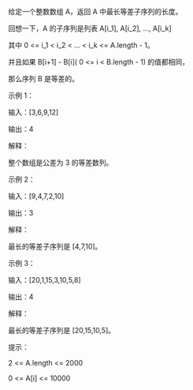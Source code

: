 给定一个整数数组 A，返回 A 中最长等差子序列的长度。

回想一下，A 的子序列是列表 A[i_1], A[i_2], ..., A[i_k] 

其中 0 <= i_1 < i_2 < ... < i_k <= A.length - 1。

并且如果 B[i+1] - B[i]( 0 <= i < B.length - 1) 的值都相同，

那么序列 B 是等差的。

 

示例 1：

输入：[3,6,9,12]

输出：4

解释： 

整个数组是公差为 3 的等差数列。

示例 2：

输入：[9,4,7,2,10]

输出：3

解释：

最长的等差子序列是 [4,7,10]。

示例 3：

输入：[20,1,15,3,10,5,8]

输出：4

解释：

最长的等差子序列是 [20,15,10,5]。
 

提示：

2 <= A.length <= 2000

0 <= A[i] <= 10000
